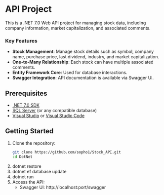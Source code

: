 # API Project

This is a .NET 7.0 Web API project for managing stock data, including company information, market capitalization, and associated comments.

### Key Features

- **Stock Management**: Manage stock details such as symbol, company name, purchase price, last dividend, industry, and market capitalization.
- **One-to-Many Relationship**: Each stock can have multiple associated comments.
- **Entity Framework Core**: Used for database interactions.
- **Swagger Integration**: API documentation is available via Swagger UI.

## Prerequisites

- [.NET 7.0 SDK](https://dotnet.microsoft.com/download/dotnet/7.0)
- [SQL Server](https://www.microsoft.com/en-us/sql-server/sql-server-downloads) (or any compatible database)
- [Visual Studio](https://visualstudio.microsoft.com/) or [Visual Studio Code](https://code.visualstudio.com/)

## Getting Started

1. Clone the repository:
   ```bash
   git clone https://github.com/sopho1/Stock_API.git
   cd DotNet
2. dotnet restore
3. dotnet ef database update
4. dotnet run
5. Access the API:
    - Swagger UI: http://localhost:port/swagger    
